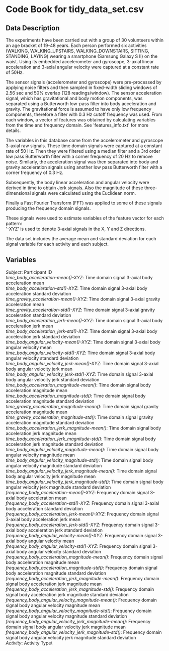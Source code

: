 # Code Book for tidy_data_set.csv

## Data Description
The experiments have been carried out with a group of 30 volunteers within an age bracket of 19-48 years. Each person performed six activities (WALKING, WALKING_UPSTAIRS, WALKING_DOWNSTAIRS, SITTING, STANDING, LAYING) wearing a smartphone (Samsung Galaxy S II) on the waist. Using its embedded accelerometer and gyroscope, 3-axial linear acceleration and 3-axial angular velocity were captured at a constant rate of 50Hz. 

The sensor signals (accelerometer and gyroscope) were pre-processed by applying noise filters and then sampled in fixed-width sliding windows of 2.56 sec and 50% overlap (128 readings/window). The sensor acceleration signal, which has gravitational and body motion components, was separated using a Butterworth low-pass filter into body acceleration and gravity. The gravitational force is assumed to have only low frequency components, therefore a filter with 0.3 Hz cutoff frequency was used. From each window, a vector of features was obtained by calculating variables from the time and frequency domain. See 'features_info.txt' for more details. 

The variables in this database come from the accelerometer and gyroscope 3-axial raw signals. These time domain signals were captured at a constant rate of 50 Hz. Then they were filtered using a median filter and a 3rd order low pass Butterworth filter with a corner frequency of 20 Hz to remove noise. Similarly, the acceleration signal was then separated into body and gravity acceleration signals using another low pass Butterworth filter with a corner frequency of 0.3 Hz. 

Subsequently, the body linear acceleration and angular velocity were derived in time to obtain Jerk signals. Also the magnitude of these three-dimensional signals were calculated using the Euclidean norm. 

Finally a Fast Fourier Transform (FFT) was applied to some of these signals producing the frequency domain signals.

These signals were used to estimate variables of the feature vector for each pattern:  
'-XYZ' is used to denote 3-axial signals in the X, Y and Z directions.

The data set includes the average mean and standard deviation for each signal variable for each activity and each subject.



## Variables
*Subject*: Participant ID\
*time_body_acceleration-mean()-XYZ*: Time domain signal 3-axial body acceleration mean\
*time_body_acceleration-std()-XYZ*: Time domain signal 3-axial body acceleration standard deviation\
*time_gravity_acceleration-mean()-XYZ*: Time domain signal 3-axial gravity acceleration mean\
*time_gravity_acceleration-std()-XYZ*: Time domain signal 3-axial gravity acceleration standard deviation\
*time_body_acceleration_jerk-mean()-XYZ*: Time domain signal 3-axial body acceleration jerk mean\
*time_body_acceleration_jerk-std()-XYZ*: Time domain signal 3-axial body acceleration jerk standard deviation\
*time_body_angular_velocity-mean()-XYZ*: Time domain signal 3-axial body angular velocity mean\
*time_body_angular_velocity-std()-XYZ*: Time domain signal 3-axial body angular velocity standard deviation\
*time_body_angular_velocity_jerk-mean()-XYZ*: Time domain signal 3-axial body angular velocity jerk mean\
*time_body_angular_velocity_jerk-std()-XYZ*: Time domain signal 3-axial body angular velocity jerk standard deviation\
*time_body_acceleration_magnitude-mean()*: Time domain signal body acceleration magnitude mean\
*time_body_acceleration_magnitude-std()*: Time domain signal body acceleration magnitude standard deviation\
*time_gravity_acceleration_magnitude-mean()*: Time domain signal gravity acceleration magnitude mean\
*time_gravity_acceleration_magnitude-std()*: Time domain signal gravity acceleration magnitude standard deviation\
*time_body_acceleration_jerk_magnitude-mean()*: Time domain signal body acceleration jerk magnitude mean\
*time_body_acceleration_jerk_magnitude-std()*: Time domain signal body acceleration jerk magnitude standard deviation\
*time_body_angular_velocity_magnitude-mean()*: Time domain signal body angular velocity magnitude mean\
*time_body_angular_velocity_magnitude-std()*: Time domain signal body angular velocity magnitude standard deviation\
*time_body_angular_velocity_jerk_magnitude-mean()*: Time domain signal body angular velocity jerk magnitude mean\
*time_body_angular_velocity_jerk_magnitude-std()*: Time domain signal body angular velocity jerk magnitude standard deviation\
*frequency_body_acceleration-mean()-XYZ*: Frequency domain signal 3-axial body acceleration mean\
*frequency_body_acceleration-std()-XYZ*: Frequency domain signal 3-axial body acceleration standard deviation\
*frequency_body_acceleration_jerk-mean()-XYZ*: Frequency domain signal 3-axial body acceleration jerk mean\
*frequency_body_acceleration_jerk-std()-XYZ*: Frequency domain signal 3-axial body acceleration jerk standard deviation\
*frequency_body_angular_velocity-mean()-XYZ*: Frequency domain signal 3-axial body angular velocity mean\
*frequency_body_angular_velocity-std()-XYZ*: Frequency domain signal 3-axial body angular velocity standard deviation\
*frequency_body_acceleration_magnitude-mean()*: Frequency domain signal body acceleration magnitude mean\
*frequency_body_acceleration_magnitude-std()*: Frequency domain signal body acceleration magnitude standard deviation\
*frequency_body_acceleration_jerk_magnitude-mean()*: Frequency domain signal body acceleration jerk magnitude mean\
*frequency_body_acceleration_jerk_magnitude-std()*: Frequency domain signal body acceleration jerk magnitude standard deviation\
*frequency_body_angular_velocity_magnitude-mean()*: Frequency domain signal body angular velocity magnitude mean\
*frequency_body_angular_velocity_magnitude-std()*: Frequency domain signal body angular velocity magnitude standard deviation\
*frequency_body_angular_velocity_jerk_magnitude-mean()*: Frequency domain signal body angular velocity jerk magnitude mean\
*frequency_body_angular_velocity_jerk_magnitude-std()*: Frequency domain signal body angular velocity jerk magnitude standard deviation\
*Activity*: Activity Type\
